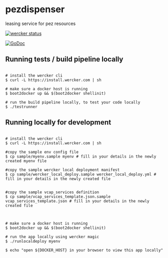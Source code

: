 # pezdispenser
leasing service for pez resources

[![wercker status](https://app.wercker.com/status/98966ab2a9c4035ef694b4267e43c719/s/master "wercker status")](https://app.wercker.com/project/bykey/98966ab2a9c4035ef694b4267e43c719)

[![GoDoc](https://godoc.org/github.com/pivotal-pez/pezdispenser?status.png)](http://godoc.org/github.com/pivotal-pez/pezdispenser)



## Running tests / build pipeline locally

```

# install the wercker cli
$ curl -L https://install.wercker.com | sh

# make sure a docker host is running
$ boot2docker up && $(boot2docker shellinit)

# run the build pipeline locally, to test your code locally
$ ./testrunner

```


## Running locally for development

```

# install the wercker cli
$ curl -L https://install.wercker.com | sh

#copy the sample env config file
$ cp sample/myenv.sample myenv # fill in your details in the newly created myenv file

#copy the sample wercker local deployment manifest
$ cp sample/wercker_local_deploy.sample wercker_local_deploy.yml # fill in your details in the newly created file


#copy the sample vcap_services definition
$ cp sample/vcap_services_template.json.sample vcap_services_template.json # fill in your details in the newly created file



# make sure a docker host is running
$ boot2docker up && $(boot2docker shellinit)

# run the app locally using wercker magic
$ ./runlocaldeploy myenv

$ echo "open ${DOCKER_HOST} in your browser to view this app locally"

```
